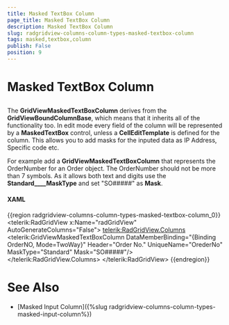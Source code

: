 ```yaml
---
title: Masked TextBox Column
page_title: Masked TextBox Column
description: Masked TextBox Column
slug: radgridview-columns-column-types-masked-textbox-column
tags: masked,textbox,column
publish: False
position: 9
---
```


# Masked TextBox Column



## 

The __GridViewMaskedTextBoxColumn__ derives from the __GridViewBoundColumnBase__, which means that it inherits all of the functionality too.  In edit mode every field of the column will be represented by a __MaskedTextBox__ control, unless a __CellEditTemplate__ is defined for the column. This allows you to add masks for the inputed data as IP Address, Specific code etc.

For example add a __GridViewMaskedTextBoxColumn__ that represents the OrderNumber for an Order object. The OrderNumber should not be more than 7 symbols. As it allows both text and digits use the __Standard____MaskType__ and set "SO#####" as __Mask__.

#### __XAML__

{{region radgridview-columns-column-types-masked-textbox-column_0}}
	<telerik:RadGridView x:Name="radGridView"
	                 AutoGenerateColumns="False">
	    <telerik:RadGridView.Columns>
	        <telerik:GridViewMaskedTextBoxColumn DataMemberBinding="{Binding OrderNO, Mode=TwoWay}"
	                                     Header="Order No."
	                                     UniqueName="OrederNo"
	                                     MaskType="Standard"
	                                     Mask="SO#####"/>
	    </telerik:RadGridView.Columns>
	</telerik:RadGridView>
	{{endregion}}



# See Also

 * [Masked Input Column]({%slug radgridview-columns-column-types-masked-input-column%})
